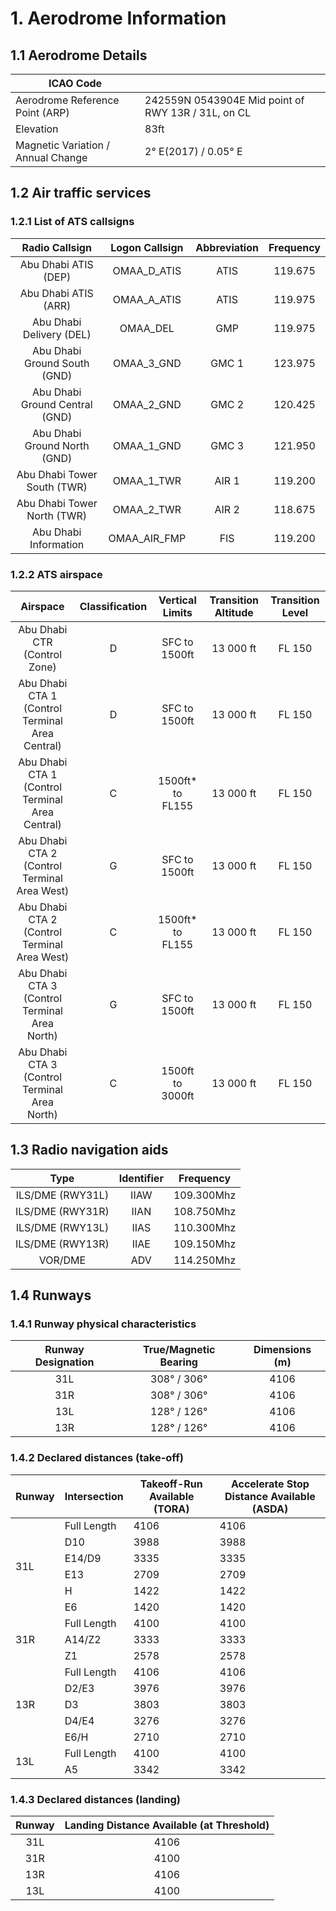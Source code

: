 # 1. Aerodrome Information
## 1.1 Aerodrome Details
| ICAO Code                          |                                                    |
|------------------------------------|----------------------------------------------------|
| Aerodrome Reference Point (ARP)    | 242559N 0543904E Mid point of RWY 13R / 31L, on CL |
| Elevation                          | 83ft                                               |
| Magnetic Variation / Annual Change | 2° E(2017) / 0.05° E                               |

## 1.2 Air traffic services
### 1.2.1 List of ATS callsigns
| Radio Callsign                  | Logon Callsign   | Abbreviation   | Frequency   |
|:-------------------------------:|:----------------:|:--------------:|:-----------:|
|       Abu Dhabi ATIS (DEP)      |    OMAA_D_ATIS   |      ATIS      |   119.675   |
|       Abu Dhabi ATIS (ARR)      |    OMAA_A_ATIS   |      ATIS      |   119.975   |
|     Abu Dhabi Delivery (DEL)    |      OMAA_DEL    |       GMP      |   119.975   |
|   Abu Dhabi Ground South (GND)  |    OMAA_3_GND    |      GMC 1     |   123.975   |
|  Abu Dhabi Ground Central (GND) |    OMAA_2_GND    |      GMC 2     |   120.425   |
|   Abu Dhabi Ground North (GND)  |    OMAA_1_GND    |      GMC 3     |   121.950   |
|   Abu Dhabi Tower South (TWR)   |    OMAA_1_TWR    |      AIR 1     |   119.200   |
|   Abu Dhabi Tower North (TWR)   |    OMAA_2_TWR    |      AIR 2     |   118.675   |
|      Abu Dhabi Information      |   OMAA_AIR_FMP   |      FIS       |   119.200   |

### 1.2.2 ATS airspace
| Airspace                                         | Classification   | Vertical Limits       | Transition Altitude   | Transition Level   |
|:------------------------------------------------:|:----------------:|:---------------------:|:---------------------:|:------------------:|
| Abu Dhabi CTR (Control Zone)                     |        D         |   SFC to 1500ft       | 13 000 ft             | FL 150             |
| Abu Dhabi CTA 1 (Control Terminal Area Central)  |        D         |   SFC to 1500ft       | 13 000 ft             | FL 150             |
| Abu Dhabi CTA 1 (Control Terminal Area Central)  |        C         |   1500ft* to FL155    | 13 000 ft             | FL 150             |
| Abu Dhabi CTA 2 (Control Terminal Area West)     |        G         |   SFC to 1500ft       | 13 000 ft             | FL 150             |
| Abu Dhabi CTA 2 (Control Terminal Area West)     |        C         |  1500ft* to FL155     | 13 000 ft             | FL 150             |
| Abu Dhabi CTA 3 (Control Terminal Area North)    |        G         |   SFC to 1500ft       | 13 000 ft             | FL 150             |
| Abu Dhabi CTA 3 (Control Terminal Area North)    |        C         |   1500ft to 3000ft    | 13 000 ft             | FL 150             |



## 1.3 Radio navigation aids
| Type                     | Identifier   | Frequency   |
|:------------------------:|:------------:|:-----------:|
| ILS/DME (RWY31L)         | IIAW         | 109.300Mhz  |
| ILS/DME (RWY31R)         | IIAN         | 108.750Mhz  |
| ILS/DME (RWY13L)         | IIAS         | 110.300Mhz  |
| ILS/DME (RWY13R)         | IIAE         | 109.150Mhz  |
| VOR/DME                  | ADV          | 114.250Mhz  |


## 1.4 Runways
### 1.4.1 Runway physical characteristics
| Runway Designation   | True/Magnetic Bearing     | Dimensions (m)   |
|:--------------------:|:-------------------------:|:----------------:|
| 31L                  | 308° / 306°               |    4106          |
| 31R                  | 308° / 306°               |    4106          |
| 13L                  | 128° / 126°               |    4106          |
| 13R                  | 128° / 126°               |    4106          |

### 1.4.2 Declared distances (take-off)
<table><thead>
  <tr>
    <th>Runway</th>
    <th>Intersection</th>
    <th>Takeoff-Run Available (TORA)</th>
    <th>Accelerate Stop Distance Available (ASDA)</th>
  </tr></thead>
<tbody>
  <tr>
    <td rowspan="6">31L</td>
    <td>Full Length</td>
    <td>4106</td>
    <td>4106</td>
  </tr>
  <tr>
    <td>D10</td>
    <td>3988</td>
    <td>3988</td>
  </tr>
  <tr>
    <td>E14/D9</td>
    <td>3335</td>
    <td>3335</td>
  </tr>
  <tr>
    <td>E13</td>
    <td>2709</td>
    <td>2709</td>
  </tr>
  <tr>
    <td>H</td>
    <td>1422</td>
    <td>1422</td>
  </tr>
  <tr>
    <td>E6</td>
    <td>1420</td>
    <td>1420</td>
  </tr>
  <tr>
    <td rowspan="3">31R</td>
    <td>Full Length</td>
    <td>4100</td>
    <td>4100</td>
  </tr>
  <tr>
    <td>A14/Z2</td>
    <td>3333</td>
    <td>3333</td>
  </tr>
  <tr>
    <td>Z1</td>
    <td>2578</td>
    <td>2578</td>
  </tr>
  <tr>
    <td rowspan="5">13R</td>
    <td>Full Length</td>
    <td>4106</td>
    <td>4106</td>
  </tr>
  <tr>
    <td>D2/E3</td>
    <td>3976</td>
    <td>3976</td>
  </tr>
  <tr>
    <td>D3</td>
    <td>3803</td>
    <td>3803</td>
  </tr>
  <tr>
    <td>D4/E4</td>
    <td>3276</td>
    <td>3276</td>
  </tr>
  <tr>
    <td>E6/H</td>
    <td>2710</td>
    <td>2710</td>
  </tr>
  <tr>
    <td rowspan="2">13L</td>
    <td>Full Length</td>
    <td>4100</td>
    <td>4100</td>
  </tr>
  <tr>
    <td>A5</td>
    <td>3342</td>
    <td>3342</td>
  </tr>
</tbody></table>

### 1.4.3 Declared distances (landing)
| Runway    | Landing Distance Available (at Threshold)     |
|:---------:|:---------------------------------------------:|
|    31L    |     4106                                      |
|    31R    |     4100                                      |
|    13R    |     4106                                      |
|    13L    |     4100                                      |

